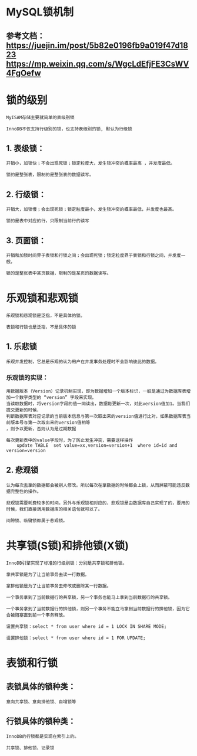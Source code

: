 # MySQL锁机制
## 参考文档： https://juejin.im/post/5b82e0196fb9a019f47d1823  https://mp.weixin.qq.com/s/WgcLdEfjFE3CsWV4FgOefw

# 锁的级别

    MyISAM存储主要就简单的表级别锁
    
    InnoDB不仅支持行级别的锁，也支持表级别的锁, 默认为行级锁

## 1. 表级锁：
    
    开销小，加锁快；不会出现死锁；锁定粒度大，发生锁冲突的概率最高 ，并发度最低。
    
    锁的是整张表，限制的是整张表的数据读写。
    
## 2. 行级锁：
    
    开销大，加锁慢；会出现死锁；锁定粒度最小，发生锁冲突的概率最低，并发度也最高。
    
    锁的是表中对应的行，只限制当前行的读写

## 3. 页面锁：
    
    开销和加锁时间界于表锁和行锁之间；会出现死锁；锁定粒度界于表锁和行锁之间，并发度一般。
    
    锁的是整张表中某页数据，限制的是某页的数据读写。
    

# 乐观锁和悲观锁

    乐观锁和悲观锁是泛指，不是具体的锁。
    
    表锁和行锁也是泛指，不是具体的锁
    
## 1. 乐悲锁
    
    乐观并发控制，它总是乐观的认为用户在并发事务处理时不会影响彼此的数据。
    
### 乐观锁的实现：    
    
    用数据版本（Version）记录机制实现，即为数据增加一个版本标识，一般是通过为数据库表增加一个数字类型的 “version” 字段来实现。
    当读取数据时，将version字段的值一同读出，数据每更新一次，对此version值加1。当我们提交更新的时候，
    判断数据库表对应记录的当前版本信息与第一次取出来的version值进行比对，如果数据库表当前版本号与第一次取出来的version值相等
    ，则予以更新，否则认为是过期数据
    
    每次更新表中的value字段时，为了防止发生冲突，需要这样操作
        update TABLE  set value=xx,version=version+1  where id=id and version=version


    
## 2. 悲观锁

    认为每次去拿的数据都会被别人修改。所以每次在拿数据的时候都会上锁，从而屏蔽可能违反数据完整性的操作。
    
    悲观锁需要耗费较多的时间。另外与乐观锁相对应的，悲观锁是由数据库自己实现了的，要用的时候，我们直接调用数据库的相关语句就可以了。
    
    间隙锁、临键锁都属于悲观锁。



# 共享锁(S锁)和排他锁(X锁)
    
    InnoDB引擎实现了标准的行级别锁：分别是共享锁和排他锁。

    拿共享锁是为了让当前事务去读一行数据。
    
    拿排他锁是为了让当前事务去修改或删除某一行数据。
    
    一个事务拿到了当前数据行的共享锁，另一个事务也能马上拿到当前数据行的共享锁。

    一个事务拿到了当前数据行的排他锁，则另一个事务不能立马拿到当前数据行的排他锁，因为它会被阻塞直到前一个事务释放。
    
    设置共享锁：select * from user where id = 1 LOCK IN SHARE MODE;
    
    设置排他锁：select * from user where id = 1 FOR UPDATE;


  
# 表锁和行锁
    
   
    
## 表锁具体的锁种类：
    
    意向共享锁、意向排他锁、自增锁等


## 行锁具体的锁种类：

    InnoDB的行锁都是实现在索引上的。

    共享锁、排他锁、记录锁
